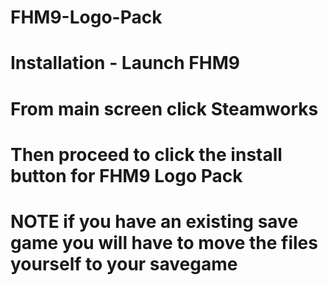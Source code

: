 # FHM9-Logo-Pack

# Installation - Launch FHM9
# From main screen click Steamworks
# Then proceed to click the install button for FHM9 Logo Pack

# NOTE if you have an existing save game you will have to move the files yourself to your savegame
